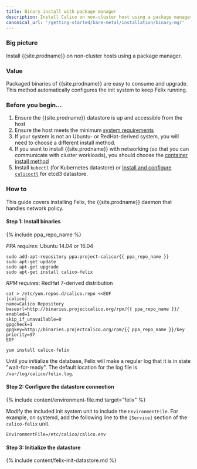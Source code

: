 ```yaml
---
title: Binary install with package manager
description: Install Calico on non-cluster host using a package manager.
canonical_url: '/getting-started/bare-metal/installation/binary-mgr'
---
```


### Big picture
Install {{site.prodname}} on non-cluster hosts using a package manager.

### Value
Packaged binaries of {{site.prodname}} are easy to consume and upgrade. This method automatically configures the init system to keep Felix running.

### Before you begin...

1. Ensure the {{site.prodname}} datastore is up and accessible from the host
1. Ensure the host meets the minimum [system requirements](../requirements)
1. If your system is not an Ubuntu- or RedHat-derived system, you will need to choose a different install method.
1. If you want to install {{site.prodname}} with networking (so that you can communicate with cluster workloads), you should choose the [container install method](./container)
1. Install `kubectl` (for Kubernetes datastore) or [Install and configure `calicoctl`]({{site.baseurl}}/getting-started/clis/calicoctl/) for etcd3 datastore.

### How to

This guide covers installing Felix, the {{site.prodname}} daemon that handles network policy.

#### Step 1: Install binaries

{% include ppa_repo_name %}

*PPA requires*: Ubuntu 14.04 or 16.04

    sudo add-apt-repository ppa:project-calico/{{ ppa_repo_name }}
    sudo apt-get update
    sudo apt-get upgrade
    sudo apt-get install calico-felix

*RPM requires*: RedHat 7-derived distribution

    cat > /etc/yum.repos.d/calico.repo <<EOF
    [calico]
    name=Calico Repository
    baseurl=http://binaries.projectcalico.org/rpm/{{ ppa_repo_name }}/
    enabled=1
    skip_if_unavailable=0
    gpgcheck=1
    gpgkey=http://binaries.projectcalico.org/rpm/{{ ppa_repo_name }}/key
    priority=97
    EOF

    yum install calico-felix

Until you initialize the database, Felix will make a regular log that it
is in state "wait-for-ready". The default location for the log file is
`/var/log/calico/felix.log`.

#### Step 2: Configure the datastore connection

{% include content/environment-file.md target="felix" %}

Modify the included init system unit to include the `EnvironmentFile`.  For example, on systemd, add the following line to the `[Service]` section of the `calico-felix` unit.

```
EnvironmentFile=/etc/calico/calico.env
```

#### Step 3: Initialize the datastore

{% include content/felix-init-datastore.md %}

